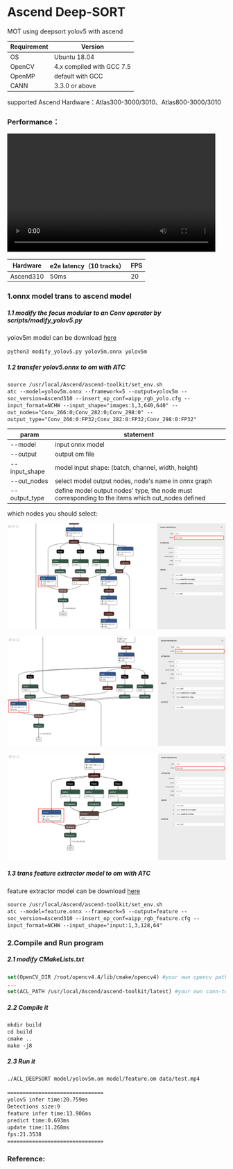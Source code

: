 # Ascend Deep-SORT
MOT using deepsort yolov5 with ascend

| Requirement | Version                   |
| ----------- | ------------------------- |
| OS          | Ubuntu 18.04              |
| OpenCV      | 4.x compiled with GCC 7.5 |
| OpenMP      | default with GCC          |
| CANN        | 3.3.0 or above            |

supported Ascend Hardware：Atlas300-3000/3010、Atlas800-3000/3010

### Performance：

<video id="video" height=272 width=480 controls="controls">
    <source src="https://infer-model.obs.cn-north-4.myhuaweicloud.com:443/deepsort/result.mp4?AccessKeyId=9ZDA1G0YE9DZH8KPKRYY&Expires=1662026166&Signature=%2BR9Fo3GdrKGdF6Ne6pIC4hB4e40%3D" type="video/mp4">
</video>



| Hardware  | e2e latency（10 tracks） | FPS  |
| --------- | ------------------------ | ---- |
| Ascend310 | 50ms                     | 20   |

### 1.onnx model trans to ascend model

##### 1.1 modify the focus modular to an Conv operator by scripts/modify_yolov5.py

yolov5m model can be download [here](https://infer-model.obs.cn-north-4.myhuaweicloud.com:443/deepsort/yolov5m.onnx?AccessKeyId=9ZDA1G0YE9DZH8KPKRYY&Expires=1662020514&Signature=S6qZw646TrHtDuiRM0mhi92WMwc%3D)

`python3 modify_yolov5.py yolov5m.onnx yolov5m`

##### 1.2 transfer yolov5.onnx to om with ATC

```shell
source /usr/local/Ascend/ascend-toolkit/set_env.sh
atc --model=yolov5m.onnx --framework=5 --output=yolov5m --soc_version=Ascend310 --insert_op_conf=aipp_rgb_yolo.cfg --input_format=NCHW --input_shape="images:1,3,640,640" --out_nodes="Conv_266:0;Conv_282:0;Conv_298:0" --output_type="Conv_266:0:FP32;Conv_282:0:FP32;Conv_298:0:FP32"

```

| param         | statement                                                    |
| ------------- | ------------------------------------------------------------ |
| --model       | input onnx model                                             |
| --output      | output om file                                               |
| --input_shape | model input shape: (batch, channel, width, height)           |
| --out_nodes   | select model output nodes, node's name in onnx graph         |
| --output_type | define model output nodes' type, the node must corresponding to the items which out_nodes defined |

which nodes you should select:

![node1](.\data\node1.png)



![node2](.\data\node2.png)



![node3](./data/node3.png)

##### 1.3 trans feature extractor model to om with ATC

feature extractor model can be download [here](https://infer-model.obs.cn-north-4.myhuaweicloud.com:443/deepsort/feature.onnx?AccessKeyId=9ZDA1G0YE9DZH8KPKRYY&Expires=1662020400&Signature=V4PuBePuJxqPS51xdGFCgFvFj6o%3D)

```shell
source /usr/local/Ascend/ascend-toolkit/set_env.sh
atc --model=feature.onnx --framework=5 --output=feature --soc_version=Ascend310 --insert_op_conf=aipp_rgb_feature.cfg --input_format=NCHW --input_shape="input:1,3,128,64"
```

### 2.Compile and Run program

##### 2.1 modify CMakeLists.txt 

```cmake
set(OpenCV_DIR /root/opencv4.4/lib/cmake/opencv4) #your own opencv path
...
set(ACL_PATH /usr/local/Ascend/ascend-toolkit/latest) #your own cann-toolkit path
```

##### 2.2 Compile it

```shell
mkdir build
cd build
cmake ..
make -j8
```

##### 2.3 Run it

```shell
./ACL_DEEPSORT model/yolov5m.om model/feature.om data/test.mp4

===============================
yolov5 infer time:20.759ms
Detections size:9
feature infer time:13.906ms
predict time:0.693ms
update time:11.268ms
fps:21.3538
===============================
```

### Reference:

[Yolov5_DeepSort_Pytorch]: https://github.com/mikel-brostrom/Yolov5_DeepSort_Pytorch
[DeepSORT]: https://github.com/shaoshengsong/DeepSORT

